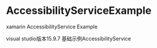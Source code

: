 # AccessibilityServiceExample

xamarin AccessibilityService Example

visual studio版本15.9.7
基础示例AccessibilityService
